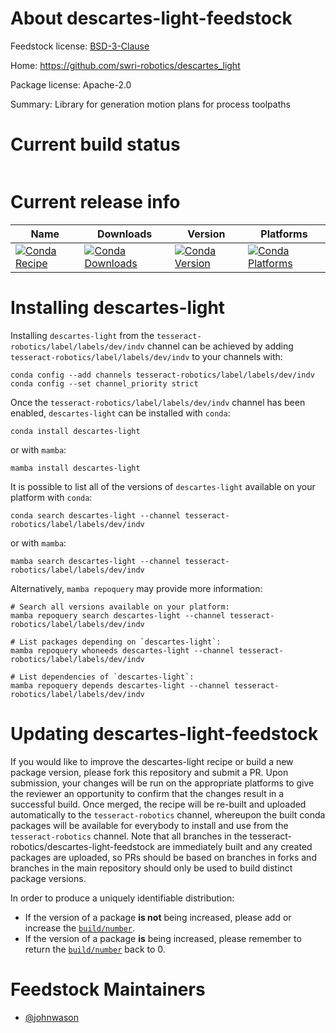 About descartes-light-feedstock
===============================

Feedstock license: [BSD-3-Clause](https://github.com/tesseract-robotics/descartes-light-feedstock/blob/main/LICENSE.txt)

Home: https://github.com/swri-robotics/descartes_light

Package license: Apache-2.0

Summary: Library for generation motion plans for process toolpaths

Current build status
====================


<table>
</table>

Current release info
====================

| Name | Downloads | Version | Platforms |
| --- | --- | --- | --- |
| [![Conda Recipe](https://img.shields.io/badge/recipe-descartes--light-green.svg)](https://anaconda.org/tesseract-robotics/descartes-light) | [![Conda Downloads](https://img.shields.io/conda/dn/tesseract-robotics/descartes-light.svg)](https://anaconda.org/tesseract-robotics/descartes-light) | [![Conda Version](https://img.shields.io/conda/vn/tesseract-robotics/descartes-light.svg)](https://anaconda.org/tesseract-robotics/descartes-light) | [![Conda Platforms](https://img.shields.io/conda/pn/tesseract-robotics/descartes-light.svg)](https://anaconda.org/tesseract-robotics/descartes-light) |

Installing descartes-light
==========================

Installing `descartes-light` from the `tesseract-robotics/label/labels/dev/indv` channel can be achieved by adding `tesseract-robotics/label/labels/dev/indv` to your channels with:

```
conda config --add channels tesseract-robotics/label/labels/dev/indv
conda config --set channel_priority strict
```

Once the `tesseract-robotics/label/labels/dev/indv` channel has been enabled, `descartes-light` can be installed with `conda`:

```
conda install descartes-light
```

or with `mamba`:

```
mamba install descartes-light
```

It is possible to list all of the versions of `descartes-light` available on your platform with `conda`:

```
conda search descartes-light --channel tesseract-robotics/label/labels/dev/indv
```

or with `mamba`:

```
mamba search descartes-light --channel tesseract-robotics/label/labels/dev/indv
```

Alternatively, `mamba repoquery` may provide more information:

```
# Search all versions available on your platform:
mamba repoquery search descartes-light --channel tesseract-robotics/label/labels/dev/indv

# List packages depending on `descartes-light`:
mamba repoquery whoneeds descartes-light --channel tesseract-robotics/label/labels/dev/indv

# List dependencies of `descartes-light`:
mamba repoquery depends descartes-light --channel tesseract-robotics/label/labels/dev/indv
```




Updating descartes-light-feedstock
==================================

If you would like to improve the descartes-light recipe or build a new
package version, please fork this repository and submit a PR. Upon submission,
your changes will be run on the appropriate platforms to give the reviewer an
opportunity to confirm that the changes result in a successful build. Once
merged, the recipe will be re-built and uploaded automatically to the
`tesseract-robotics` channel, whereupon the built conda packages will be available for
everybody to install and use from the `tesseract-robotics` channel.
Note that all branches in the tesseract-robotics/descartes-light-feedstock are
immediately built and any created packages are uploaded, so PRs should be based
on branches in forks and branches in the main repository should only be used to
build distinct package versions.

In order to produce a uniquely identifiable distribution:
 * If the version of a package **is not** being increased, please add or increase
   the [``build/number``](https://docs.conda.io/projects/conda-build/en/latest/resources/define-metadata.html#build-number-and-string).
 * If the version of a package **is** being increased, please remember to return
   the [``build/number``](https://docs.conda.io/projects/conda-build/en/latest/resources/define-metadata.html#build-number-and-string)
   back to 0.

Feedstock Maintainers
=====================

* [@johnwason](https://github.com/johnwason/)

